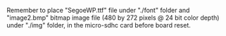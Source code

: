 
Remember to place "SegoeWP.ttf" file under "./font" folder and "image2.bmp" bitmap image file (480 by 272 pixels @ 24 bit color depth) under "./img" folder, in the micro-sdhc card before board reset.
